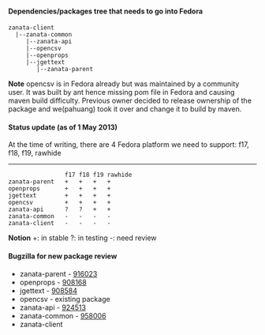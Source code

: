 #### Dependencies/packages tree that needs to go into Fedora
    zanata-client
      |--zanata-common
         |--zanata-api
         |--opencsv
         |--openprops
         |--jgettext
            |--zanata-parent
**Note** opencsv is in Fedora already but was maintained by a community user. It was built by ant hence missing pom file in Fedora and causing maven build difficulty. Previous owner decided to release ownership of the package and we(pahuang) took it over and change it to build by maven.
#### Status update (as of 1 May 2013)
At the time of writing, there are 4 Fedora platform we need to support: f17, f18, f19, rawhide

---
                    f17 f18 f19 rawhide
    zanata-parent   +   +   +   +       
    openprops       +   +   +   +
    jgettext        +   +   +   +
    opencsv         +   +   +   +
    zanata-api      ?   ?   +   +
    zanata-common   -   -   -   -
    zanata-client   -   -   -   -      
**Notion** +: in stable ?: in testing -: need review

#### Bugzilla for new package review
* zanata-parent - [916023](https://bugzilla.redhat.com/show_bug.cgi?id=916023)      
* openprops     - [908168](https://bugzilla.redhat.com/show_bug.cgi?id=908168)
* jgettext      - [908584](https://bugzilla.redhat.com/show_bug.cgi?id=908584)
* opencsv       - existing package
* zanata-api    - [924513](https://bugzilla.redhat.com/show_bug.cgi?id=924513)
* zanata-common - [958006](https://bugzilla.redhat.com/show_bug.cgi?id=958006)
* zanata-client          